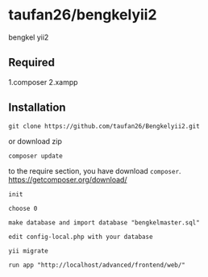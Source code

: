 taufan26/bengkelyii2
======================
bengkel yii2


Required
----------------------
1.composer
2.xampp

Installation
------------



```
git clone https://github.com/taufan26/Bengkelyii2.git 
```
or download zip

```
composer update
```
to the require section, you have download  `composer`. https://getcomposer.org/download/

```
init
```

```
choose 0
```


```
make database and import database "bengkelmaster.sql"
```

```
edit config-local.php with your database
```

```
yii migrate
```

```
run app "http://localhost/advanced/frontend/web/"
```


